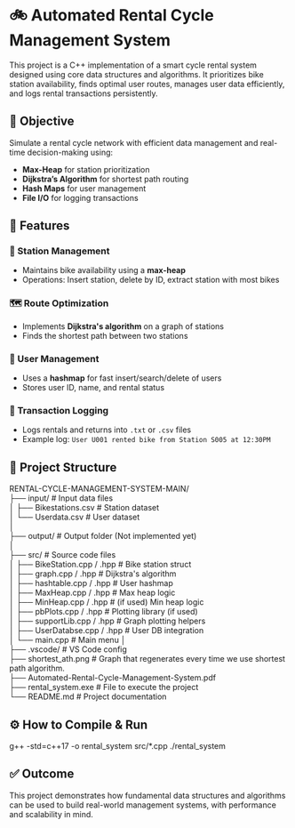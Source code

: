 # 🚲 Automated Rental Cycle Management System

This project is a C++ implementation of a smart cycle rental system designed using core data structures and algorithms. It prioritizes bike station availability, finds optimal user routes, manages user data efficiently, and logs rental transactions persistently.

## 📌 Objective

Simulate a rental cycle network with efficient data management and real-time decision-making using:

- **Max-Heap** for station prioritization
- **Dijkstra’s Algorithm** for shortest path routing
- **Hash Maps** for user management
- **File I/O** for logging transactions

## 🧠 Features

### 🚉 Station Management

- Maintains bike availability using a **max-heap**
- Operations: Insert station, delete by ID, extract station with most bikes

### 🗺️ Route Optimization

- Implements **Dijkstra's algorithm** on a graph of stations
- Finds the shortest path between two stations

### 👥 User Management

- Uses a **hashmap** for fast insert/search/delete of users
- Stores user ID, name, and rental status

### 🧾 Transaction Logging

- Logs rentals and returns into `.txt` or `.csv` files
- Example log: `User U001 rented bike from Station S005 at 12:30PM`

## 📁 Project Structure

RENTAL-CYCLE-MANAGEMENT-SYSTEM-MAIN/  
├── input/ # Input data files  
│ ├── Bikestations.csv # Station dataset  
│ └── Userdata.csv # User dataset  
│  
├── output/ # Output folder (Not implemented yet)  
│  
├── src/ # Source code files  
│ ├── BikeStation.cpp / .hpp # Bike station struct  
│ ├── graph.cpp / .hpp # Dijkstra's algorithm  
│ ├── hashtable.cpp / .hpp # User hashmap  
│ ├── MaxHeap.cpp / .hpp # Max heap logic  
│ ├── MinHeap.cpp / .hpp # (if used) Min heap logic  
│ ├── pbPlots.cpp / .hpp # Plotting library (if used)  
│ ├── supportLib.cpp / .hpp # Graph plotting helpers  
│ ├── UserDatabse.cpp / .hpp # User DB integration  
│ └── main.cpp # Main menu
│  
├── .vscode/ # VS Code config  
├── shortest_ath.png # Graph that regenerates every time we use shortest path algorithm.  
├── Automated-Rental-Cycle-Management-System.pdf  
├── rental_system.exe # File to execute the project  
└── README.md # Project documentation  


## ⚙️ How to Compile & Run

g++ -std=c++17 -o rental_system src/*.cpp
./rental_system


## ✅ Outcome
This project demonstrates how fundamental data structures and algorithms can be used to build real-world management systems, with performance and scalability in mind.
